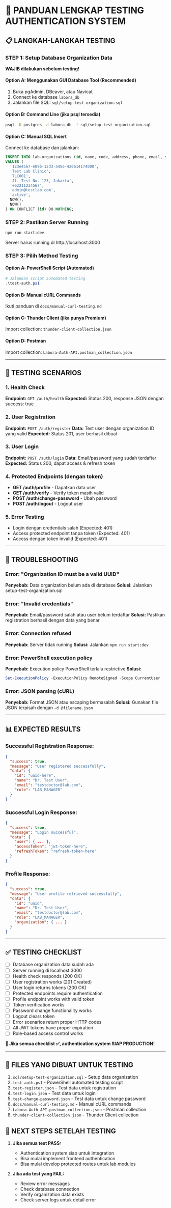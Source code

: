 # 🚀 PANDUAN LENGKAP TESTING AUTHENTICATION SYSTEM

## 📋 LANGKAH-LANGKAH TESTING

### STEP 1: Setup Database Organization Data
**WAJIB dilakukan sebelum testing!**

#### Option A: Menggunakan GUI Database Tool (Recommended)
1. Buka pgAdmin, DBeaver, atau Navicat
2. Connect ke database `labora_db`
3. Jalankan file SQL: `sql/setup-test-organization.sql`

#### Option B: Command Line (jika psql tersedia)
```bash
psql -U postgres -d labora_db -f sql/setup-test-organization.sql
```

#### Option C: Manual SQL Insert
Connect ke database dan jalankan:
```sql
INSERT INTO lab.organizations (id, name, code, address, phone, email, status, created_at, updated_at)
VALUES (
  '123e4567-e89b-12d3-a456-426614174000',
  'Test Lab Clinic',
  'TLC001', 
  'Jl. Test No. 123, Jakarta',
  '+62211234567',
  'admin@testlab.com',
  'active',
  NOW(),
  NOW()
) ON CONFLICT (id) DO NOTHING;
```

### STEP 2: Pastikan Server Running
```bash
npm run start:dev
```
Server harus running di http://localhost:3000

### STEP 3: Pilih Method Testing

#### Option A: PowerShell Script (Automated)
```powershell
# Jalankan script automated testing
.\test-auth.ps1
```

#### Option B: Manual cURL Commands
Ikuti panduan di `docs/manual-curl-testing.md`

#### Option C: Thunder Client (jika punya Premium)
Import collection: `thunder-client-collection.json`

#### Option D: Postman
Import collection: `Labora-Auth-API.postman_collection.json`

---

## 🧪 TESTING SCENARIOS

### 1. Health Check
**Endpoint:** `GET /auth/health`
**Expected:** Status 200, response JSON dengan success: true

### 2. User Registration
**Endpoint:** `POST /auth/register`
**Data:** Test user dengan organization ID yang valid
**Expected:** Status 201, user berhasil dibuat

### 3. User Login
**Endpoint:** `POST /auth/login`
**Data:** Email/password yang sudah terdaftar
**Expected:** Status 200, dapat access & refresh token

### 4. Protected Endpoints (dengan token)
- **GET /auth/profile** - Dapatkan data user
- **GET /auth/verify** - Verify token masih valid
- **POST /auth/change-password** - Ubah password
- **POST /auth/logout** - Logout user

### 5. Error Testing
- Login dengan credentials salah (Expected: 401)
- Access protected endpoint tanpa token (Expected: 401)
- Access dengan token invalid (Expected: 401)

---

## 🔧 TROUBLESHOOTING

### Error: "Organization ID must be a valid UUID"
**Penyebab:** Data organization belum ada di database
**Solusi:** Jalankan setup-test-organization.sql

### Error: "Invalid credentials"
**Penyebab:** Email/password salah atau user belum terdaftar
**Solusi:** Pastikan registration berhasil dengan data yang benar

### Error: Connection refused
**Penyebab:** Server tidak running
**Solusi:** Jalankan `npm run start:dev`

### Error: PowerShell execution policy
**Penyebab:** Execution policy PowerShell terlalu restrictive
**Solusi:** 
```powershell
Set-ExecutionPolicy -ExecutionPolicy RemoteSigned -Scope CurrentUser
```

### Error: JSON parsing (cURL)
**Penyebab:** Format JSON atau escaping bermasalah
**Solusi:** Gunakan file JSON terpisah dengan `-d @filename.json`

---

## 📊 EXPECTED RESULTS

### Successful Registration Response:
```json
{
  "success": true,
  "message": "User registered successfully",
  "data": {
    "id": "uuid-here",
    "name": "Dr. Test User",
    "email": "testdoctor@lab.com",
    "role": "LAB_MANAGER"
  }
}
```

### Successful Login Response:
```json
{
  "success": true,
  "message": "Login successful",
  "data": {
    "user": { ... },
    "accessToken": "jwt-token-here",
    "refreshToken": "refresh-token-here"
  }
}
```

### Profile Response:
```json
{
  "success": true,
  "message": "User profile retrieved successfully",
  "data": {
    "id": "uuid",
    "name": "Dr. Test User",
    "email": "testdoctor@lab.com",
    "role": "LAB_MANAGER",
    "organization": { ... }
  }
}
```

---

## ✅ TESTING CHECKLIST

- [ ] Database organization data sudah ada
- [ ] Server running di localhost:3000
- [ ] Health check responds (200 OK)
- [ ] User registration works (201 Created)
- [ ] User login returns tokens (200 OK)
- [ ] Protected endpoints require authentication
- [ ] Profile endpoint works with valid token
- [ ] Token verification works
- [ ] Password change functionality works
- [ ] Logout clears token
- [ ] Error scenarios return proper HTTP codes
- [ ] All JWT tokens have proper expiration
- [ ] Role-based access control works

**🎉 Jika semua checklist ✅, authentication system SIAP PRODUCTION!**

---

## 📂 FILES YANG DIBUAT UNTUK TESTING

1. `sql/setup-test-organization.sql` - Setup data organization
2. `test-auth.ps1` - PowerShell automated testing script
3. `test-register.json` - Test data untuk registration
4. `test-login.json` - Test data untuk login
5. `test-change-password.json` - Test data untuk change password
6. `docs/manual-curl-testing.md` - Manual cURL commands
7. `Labora-Auth-API.postman_collection.json` - Postman collection
8. `thunder-client-collection.json` - Thunder Client collection

## 🔄 NEXT STEPS SETELAH TESTING

1. **Jika semua test PASS:**
   - Authentication system siap untuk integration
   - Bisa mulai implement frontend authentication
   - Bisa mulai develop protected routes untuk lab modules

2. **Jika ada test yang FAIL:**
   - Review error messages
   - Check database connection
   - Verify organization data exists
   - Check server logs untuk detail error